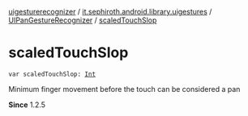 [uigesturerecognizer](../../index.md) / [it.sephiroth.android.library.uigestures](../index.md) / [UIPanGestureRecognizer](index.md) / [scaledTouchSlop](./scaled-touch-slop.md)

# scaledTouchSlop

`var scaledTouchSlop: `[`Int`](https://kotlinlang.org/api/latest/jvm/stdlib/kotlin/-int/index.html)

Minimum finger movement before the touch can be considered a pan

**Since**
1.2.5

